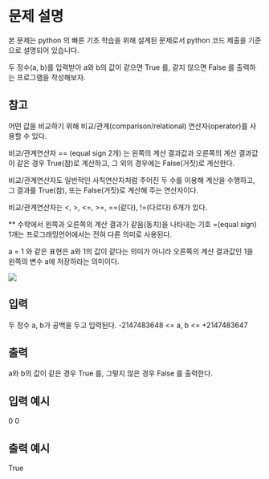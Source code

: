 # 문제 설명

본 문제는 python 의 빠른 기초 학습을 위해 설계된 문제로서 python 코드 제출을 기준으로 설명되어 있습니다.

두 정수(a, b)를 입력받아
a와 b의 값이 같으면 True 를, 같지 않으면 False 를 출력하는 프로그램을 작성해보자.

## 참고

어떤 값을 비교하기 위해 비교/관계(comparison/relational) 연산자(operator)를 사용할 수 있다.

비교/관계연산자 == (equal sign 2개) 는
왼쪽의 계산 결과값과 오른쪽의 계산 결과값이 같은 경우 True(참)로 계산하고,
그 외의 경우에는 False(거짓)로 계산한다.

비교/관계연산자도 일반적인 사칙연산자처럼 주어진 두 수를 이용해 계산을 수행하고,
그 결과를 True(참), 또는 False(거짓)로 계산해 주는 연산자이다.

비교/관계연산자는 <, >, <=, >=, ==(같다), !=(다르다) 6개가 있다.

\*\* 수학에서 왼쪽과 오른쪽의 계산 결과가 같음(동치)을 나타내는 기호 =(equal sign) 1개는
프로그래밍언어에서는 전혀 다른 의미로 사용된다.

a = 1 와 같은 표현은 a와 1의 값이 같다는 의미가 아니라
오른쪽의 계산 결과값인 1을 왼쪽의 변수 a에 저장하라는 의미이다.

<img src="https://codeup.kr/upload/pimg6214_1.png">

## 입력

두 정수 a, b가 공백을 두고 입력된다.
-2147483648 <= a, b <= +2147483647

## 출력

a와 b의 값이 같은 경우 True 를, 그렇지 않은 경우 False 를 출력한다.

## 입력 예시

0 0

## 출력 예시

True
